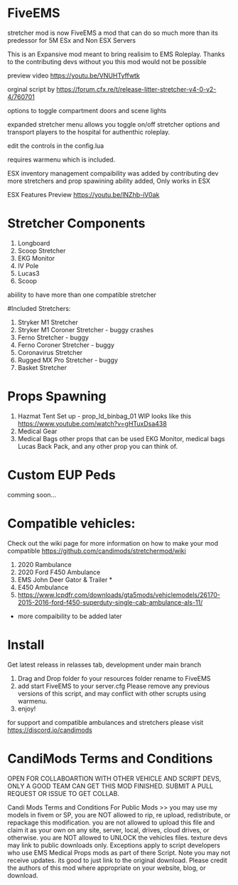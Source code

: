 # FiveEMS

stretcher mod is now FiveEMS a mod that can do so much more than its predessor 
for 5M ESx and Non ESX Servers

This is an Expansive mod meant to bring realisim to EMS Roleplay. 
Thanks to the contributing devs without you this mod would not be possible

preview video https://youtu.be/VNUHTyffwtk

orginal script by https://forum.cfx.re/t/release-litter-stretcher-v4-0-v2-4/760701

options to toggle compartment doors and scene lights

expanded stretcher menu allows you toggle on/off stretcher options
and transport players to the hospital for authenthic roleplay.  

edit the controls in the config.lua

requires warmenu which is included.

ESX inventory management compaibility was added by contributing dev
more stretchers and prop spawining ability added, Only works in ESX

ESX Features Preview
https://youtu.be/lNZhb-iV0ak

# Stretcher Components
1. Longboard
2. Scoop Stretcher 
3. EKG Monitor 
4. IV Pole
5. Lucas3
6. Scoop

abiility to have more than one compatible stretcher 

#Included Stretchers:
1. Stryker M1 Stretcher 
2. Stryker M1 Coroner Stretcher - buggy crashes
3. Ferno Stretcher - buggy
4. Ferno Coroner Stretcher - buggy 
5. Coronavirus Stretcher 
6. Rugged MX Pro Stretcher - buggy 
7. Basket Stretcher

# Props Spawning
1. Hazmat Tent Set up -  prop_ld_binbag_01
WIP looks like this https://www.youtube.com/watch?v=gHTuxDsa438
2. Medical Gear
3. Medical Bags
other props that can be used EKG Monitor, medical bags
Lucas Back Pack, and any other prop you can think of. 

# Custom EUP Peds
comming soon... 


# Compatible vehicles:
Check out the wiki page for more information on how to make your mod compatible
https://github.com/candimods/stretchermod/wiki

1. 2020 Rambulance
2. 2020 Ford F450 Ambulance
3. EMS John Deer Gator & Trailer *
4. E450 Ambulance
5. https://www.lcpdfr.com/downloads/gta5mods/vehiclemodels/26170-2015-2016-ford-f450-superduty-single-cab-ambulance-als-11/
-  more compaibility to be added later

# Install 
Get latest releass in relasses tab, development under main branch
1. Drag and Drop folder fo your resources folder rename to FiveEMS
2. add start FiveEMS to your server.cfg
Please remove any previous versions of this script, and may conflict with other scrupts
using warmenu.
3. enjoy! 

for support and compatible ambulances and stretchers please visit https://discord.io/candimods


# CandiMods Terms and Conditions 
OPEN FOR COLLABOARTION WITH OTHER VEHICLE AND SCRIPT DEVS, ONLY A GOOD TEAM CAN GET THIS MOD FINISHED.
SUBMIT A PULL REQUEST OR ISSUE TO GET COLLAB.

Candi Mods Terms and Conditions For Public Mods >> you may use my models in fivem or SP, 
you are NOT allowed to rip, re upload, redistribute, or repackage this modification. you
are not allowed to upload this file and claim it as your own on any site, server, local, 
drives, cloud drives, or otherwise.  you are NOT allowed to UNLOCK the vehicles files. texture 
devs may link to public downloads only. Exceptions apply to script developers who use 
EMS Medical Props mods as part of there Script. Note you may not receive updates. 
its good to just link to the original download. Please credit the authors of this mod 
where appropriate on your website, blog, or download. 
